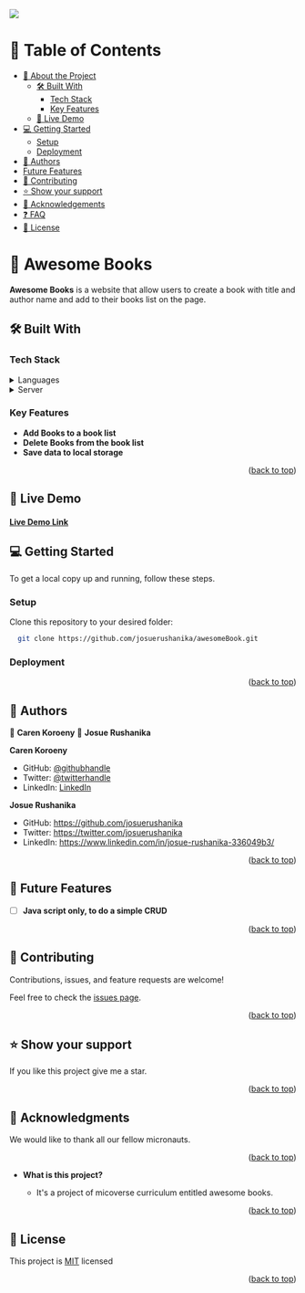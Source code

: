 ![](https://img.shields.io/badge/Microverse-blueviolet)

<!-- TABLE OF CONTENTS -->

# 📗 Table of Contents

- [📖 About the Project](#about-project)
  - [🛠 Built With](#built-with)
    - [Tech Stack](#tech-stack)
    - [Key Features](#key-features)
  - [🚀 Live Demo](#live-demo)
- [💻 Getting Started](#getting-started)
  - [Setup](#setup)
  - [Deployment](#triangular_flag_on_post-deployment)
- [👥 Authors](#authors)
- [Future Features](#future-features)
- [🤝 Contributing](#contributing)
- [⭐️ Show your support](#support)
- [🙏 Acknowledgements](#acknowledgements)
- [❓ FAQ](#faq)
- [📝 License](#license)

<!-- PROJECT DESCRIPTION -->

# 📖 Awesome Books <a name="about-project"></a>

**Awesome Books** is a website that allow users to create a book with title and author name and add to their books list on the page.

## 🛠 Built With <a name="built-with"></a>

### Tech Stack <a name="tech-stack"></a>



<details>
  <summary>Languages</summary>
  <ul>
    <li>HTML</li>
    <li>CSS</li>
    <li>Javascript</li>
  </ul>
</details>

<details>
  <summary>Server</summary>
  <ul>
    <li><a href="https://github.com/">Github</a></li>
  </ul>
</details>

<!-- Features -->

### Key Features <a name="key-features"></a>

- **Add Books to a book list**
- **Delete Books from the book list**
- **Save data to local storage**

<p align="right">(<a href="#readme-top">back to top</a>)</p>

<!-- LIVE DEMO -->

## 🚀 Live Demo <a name="live-demo"></a>

#### <a href="">[Live Demo Link](https://josuerushanika.github.io/awesomeBook/)</a>



<!-- GETTING STARTED -->

## 💻 Getting Started <a name="getting-started"></a>

To get a local copy up and running, follow these steps.



### Setup

Clone this repository to your desired folder:



```sh
  git clone https://github.com/josuerushanika/awesomeBook.git
```



### Deployment


<p align="right">(<a href="#readme-top">back to top</a>)</p>

<!-- AUTHORS -->

## 👥 Authors 
<a name="authors"></a>

👤 **Caren Koroeny**
👤 **Josue Rushanika**

__Caren Koroeny__
- GitHub: [@githubhandle](https://github.com/Caren-Koroeny) 
- Twitter: [@twitterhandle](https://twitter.com/handel)
- LinkedIn: [LinkedIn](https://www.linkedin.com/handel/)



__Josue Rushanika__

- GitHub: https://github.com/josuerushanika
- Twitter: https://twitter.com/josuerushanika
- LinkedIn: https://www.linkedin.com/in/josue-rushanika-336049b3/


<p align="right">(<a href="#readme-top">back to top</a>)</p>

## 🔭 Future Features <a name="future-features"></a>

- [ ] **Java script only, to do a simple CRUD**

<p align="right">(<a href="#readme-top">back to top</a>)</p>

<!-- CONTRIBUTING -->

## 🤝 Contributing <a name="contributing"></a>

Contributions, issues, and feature requests are welcome!

Feel free to check the [issues page](../../issues/).

<p align="right">(<a href="#readme-top">back to top</a>)</p>

<!-- SUPPORT -->

## ⭐️ Show your support <a name="support"></a>

If you like this project give me a star.

<p align="right">(<a href="#readme-top">back to top</a>)</p>

<!-- ACKNOWLEDGEMENTS -->

## 🙏 Acknowledgments <a name="acknowledgements"></a>

 We would like to thank all our fellow micronauts.


<p align="right">(<a href="#readme-top">back to top</a>)</p>

- **What is this project?**

  - It's a  project of micoverse curriculum entitled awesome books.

<p align="right">(<a href="#readme-top">back to top</a>)</p>

<!-- LICENSE -->

## 📝 License <a name="license"></a>

This project is [MIT](./LICENSE) licensed

<p align="right">(<a href="#readme-top">back to top</a>)</p>

